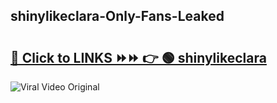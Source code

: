 
 ## shinylikeclara-Only-Fans-Leaked

# <h2><a href="https://clipsfans.com/shinylikeclara&ref=git">🔗 Click to LINKS ⏩⏩ 👉 🟢 shinylikeclara </a></h2>

<a href="https://clipsfans.com/shinylikeclara&ref=git" rel="nofollow" data-target="animated-image.originalLink"><img src="https://i.ibb.co.com/xMMVF88/686577567.gif" alt="Viral Video Original" style="max-width: 100%; display: inline-block;" data-target="animated-image.originalImage"></a>
